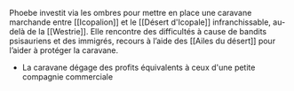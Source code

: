 Phoebe investit via les ombres pour mettre en place une caravane marchande entre [[Icopalion]] et le [[Désert d'Icopale]] infranchissable, au-delà de la [[Westrie]]. Elle rencontre des difficultés à cause de bandits psisauriens et des immigrés, recours à l’aide des [[Ailes du désert]] pour l’aider à protéger la caravane.
- La caravane dégage des profits équivalents à ceux d'une petite compagnie commerciale